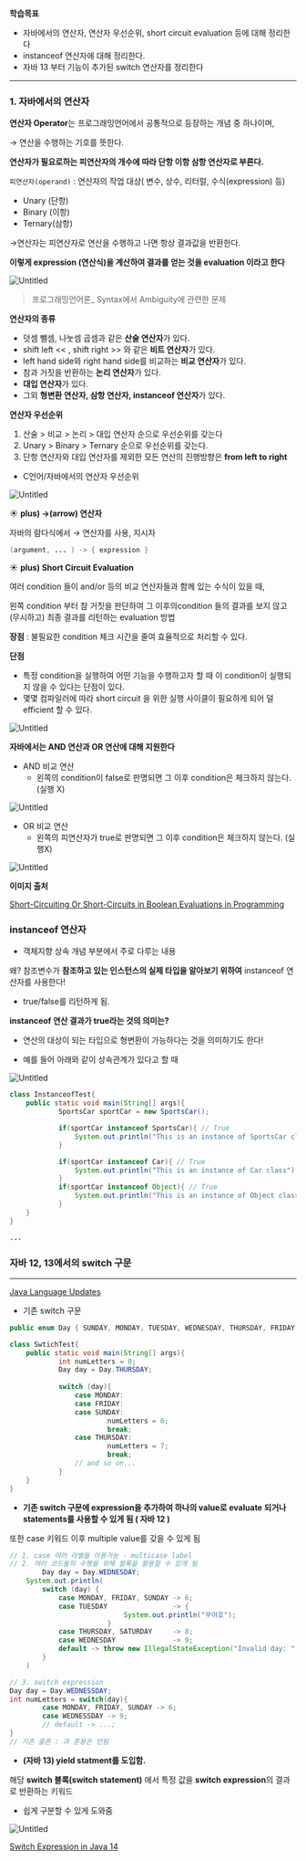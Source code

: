 **학습목표**

- 자바에서의 연산자, 연산자 우선순위, short circuit evaluation 등에 대해 정리한다
- instanceof 연산자에 대해 정리한다.
- 자바 13 부터 기능이 추가된 switch 연산자를 정리한다

---

### 1. 자바에서의 연산자

**연산자 Operator**는 프로그래밍언어에서 공통적으로 등장하는 개념 중 하나이며,

→ 연산을 수행하는 기호를 뜻한다.

**연산자가 필요로하는 피연산자의 개수에 따라 단항 이항 삼항 연산자로 부른다.**

`피연산자(operand)` : 연산자의 작업 대상( 변수, 상수, 리터럴, 수식(expression) 등)

- Unary (단항)
- Binary (이항)
- Ternary(삼항)

→연산자는 피연산자로 연산을 수행하고 나면 항상 결과값을 반환한다.

**이렇게 expression (연산식)을 계산하여 결과를 얻는 것을 evaluation 이라고 한다**

![Untitled](https://s3-us-west-2.amazonaws.com/secure.notion-static.com/e1faecdb-08b0-4832-82b3-d52e246a46fa/Untitled.png)

> 프로그래밍언어론_ Syntax에서 Ambiguity에 관련한 문제
>

**연산자의 종류**

- 덧셈 뺄셈, 나눗셈 곱셈과 같은 **산술 연산자**가 있다.
- shift left << , shift right >>  와 같은 **비트 연산자**가 있다.
- left hand side와 right hand side를 비교하는 **비교 연산자**가 있다.
- 참과 거짓을 반환하는 **논리 연산자**가 있다.
- **대입 연산자**가 있다.
- 그외 **형변환 연산자, 삼항 연산자, instanceof 연산자**가 있다.

**연산자 우선순위**

1. 산술 > 비교 > 논리 > 대입 연산자 순으로 우선순위를 갖는다
2. Unary > Binary > Ternary 순으로 우선순위를 갖는다.
3. 단항 연산자와 대입 연산자를 제외한 모든 연산의 진행방향은 **from left to right**

- C언어/자바에서의 연산자 우선순위

![Untitled](https://s3-us-west-2.amazonaws.com/secure.notion-static.com/0c340ff0-291c-4190-ac5d-6c1340793205/Untitled.png)

☀️ **plus) →(arrow) 연산자**

자바의 람다식에서 → 연산자를 사용, 지시자

```java
(argument, ... ) -> { expression }
```

☀️ **plus) Short Circuit Evaluation**

여러 condition 들이 and/or 등의 비교 연산자들과 함께 있는 수식이 있을 때,

왼쪽 condition 부터 참 거짓을 판단하여 그 이후의condition 들의 결과를 보지 않고(무시하고) 최종 결과를 리턴하는 evaluation 방법

**장점** : 불필요한 condition 체크 시간을 줄여 효율적으로 처리할 수 있다.

**단점**

- 특정 condition을 실행하여 어떤 기능을 수행하고자 할 때 이 condition이 실행되지 않을 수 있다는 단점이 있다.
- 몇몇 컴파일러에 따라 short circuit 을 위한 실행 사이클이 필요하게 되어 덜 efficient 할 수 있다.

![Untitled](https://s3-us-west-2.amazonaws.com/secure.notion-static.com/79d4d416-7ad2-48f9-af02-c71b7bfbc5c8/Untitled.png)

**자바에서는 AND 연산과 OR 연산에 대해 지원한다**

- AND 비교 연산
    - 왼쪽의 condition이 false로 판명되면 그 이후 condition은 체크하지 않는다. (실행 X)

![Untitled](https://s3-us-west-2.amazonaws.com/secure.notion-static.com/3406de4f-44e0-43ea-a9f1-82381e7359ae/Untitled.png)

- OR 비교 연산
    - 왼쪽의 피연산자가 true로 판명되면 그 이후 condition은 체크하지 않는다. (실행X)

![Untitled](https://s3-us-west-2.amazonaws.com/secure.notion-static.com/b5cfda21-e6ac-40e1-acff-d7ae70a583a0/Untitled.png)

**이미지 출처**

[Short-Circuiting Or Short-Circuits in Boolean Evaluations in Programming](https://www.javabrahman.com/programming-principles/short-circuiting-or-short-circuits-in-boolean-evaluations-in-programming-and-java/)

### instanceof 연산자

- 객체지향 상속 개념 부분에서 주로 다루는 내용

왜? 참조변수가 **참조하고 있는 인스턴스의 실제 타입을 알아보기 위하여** instanceof 연산자를 사용한다!

- true/false를 리턴하게 됨.

**instanceof 연산 결과가 true라는 것의 의미는?**

- 연산의 대상이 되는 타입으로 형변환이 가능하다는 것을 의미하기도 한다!

- 예를 들어 아래와 같이 상속관계가 있다고 할 때

![Untitled](https://s3-us-west-2.amazonaws.com/secure.notion-static.com/236191be-ae8a-4af7-8866-ee0861235976/Untitled.png)

```java
class InstanceofTest{
	public static void main(String[] args){
			SportsCar sportCar = new SportsCar();

			if(sportCar instanceof SportsCar){ // True
				System.out.println("This is an instance of SportsCar class");
			}

			if(sportCar instanceof Car){ // True
				System.out.println("This is an instance of Car class");
			}
			if(sportCar instanceof Object){ // True
				System.out.println("This is an instance of Object class");
			}
	}
}

...
```

### 자바 12, 13에서의 switch 구문

---

[Java Language Updates](https://docs.oracle.com/en/java/javase/13/language/switch-expressions.html)

- 기존 switch 구문

```java
public enum Day { SUNDAY, MONDAY, TUESDAY, WEDNESDAY, THURSDAY, FRIDAY, SATURDAY };

class SwtichTest{
	public static void main(String[] args){
			int numLetters = 0;
			Day day = Day.THURSDAY;
			
			switch (day){
				case MONDAY:
				case FRIDAY:
				case SUNDAY:
						numLetters = 6;
						break;
				case THURSDAY:
						numLetters = 7;
						break;
				// and so on...
			}
	}
}

```

- **기존 switch 구문에 expression을 추가하여 하나의 value로 evaluate 되거나 statements를 사용할 수 있게 됨 ( 자바 12 )**

또한 case 키워드 이후 multiple value를 갖을 수 있게 됨

```java
// 1. case 여러 라벨들 이용가능 - multicase label
// 2. 여러 코드들의 수행을 위해 블록을 활용할 수 있게 됨 
		Day day = Day.WEDNESDAY;    
    System.out.println(
        switch (day) {
            case MONDAY, FRIDAY, SUNDAY -> 6;
            case TUESDAY                -> {
							System.out.println("무야호");
						}
            case THURSDAY, SATURDAY     -> 8;
            case WEDNESDAY              -> 9;
            default -> throw new IllegalStateException("Invalid day: " + day);
        }
    )
```

```java
// 3. switch expression 
Day day = Day.WEDNESSDAY;
int numLetters = switch(day){
		case MONDAY, FRIDAY, SUNDAY -> 6;
		case WEDNESSDAY -> 9;
		// default -> ...;
}
// 기존 콜론 : 과 혼용은 안됨 
```

- **(자바 13) yield statment를 도입함.**

해당 **switch 블록(switch statement)** 에서 특정 값을 **switch expression**의 결과로 반환하는 키워드

- 쉽게 구분할 수 있게 도와줌

![Untitled](https://s3-us-west-2.amazonaws.com/secure.notion-static.com/1f9ad1b1-2e4c-47a6-a739-f81d4a3d3066/Untitled.png)

[Switch Expression in Java 14](https://velog.io/@nunddu/Java-Switch-Expression-in-Java-14)